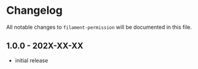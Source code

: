 # Changelog

All notable changes to `filament-permission` will be documented in this file.

## 1.0.0 - 202X-XX-XX

- initial release
